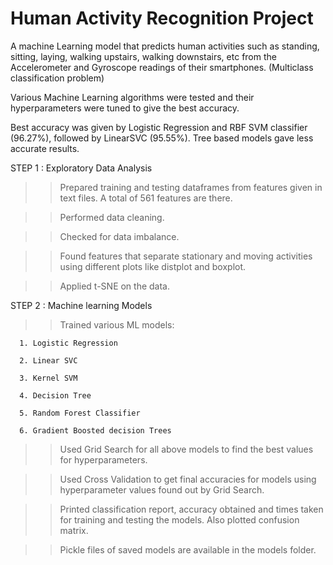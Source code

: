 # Human Activity Recognition Project

A machine Learning model that predicts human activities such as standing, sitting, laying, walking upstairs, walking downstairs, etc from the Accelerometer and Gyroscope readings
of their smartphones. (Multiclass classification problem)

Various Machine Learning algorithms were tested and their hyperparameters were tuned to give the best accuracy.

Best accuracy was given by Logistic Regression and RBF SVM classifier (96.27%), followed by LinearSVC (95.55%). Tree based models gave less accurate results.


STEP 1 : Exploratory Data Analysis

>> Prepared training and testing dataframes from features given in text files. A total of 561 features are there.

>> Performed data cleaning.

>> Checked for data imbalance.

>> Found features that separate stationary and moving activities using different plots like distplot and boxplot.

>> Applied t-SNE on the data.


STEP 2 : Machine learning Models

>> Trained various ML models:

      1. Logistic Regression
      
      2. Linear SVC
      
      3. Kernel SVM
      
      4. Decision Tree
      
      5. Random Forest Classifier
      
      6. Gradient Boosted decision Trees
      
>> Used Grid Search for all above models to find the best values for hyperparameters.

>> Used Cross Validation to get final accuracies for models using hyperparameter values found out by Grid Search.

>> Printed classification report, accuracy obtained and times taken for training and testing the models. Also plotted confusion matrix.

>> Pickle files of saved models are available in the models folder.

